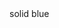 <!DOCTYPE html>
<html>
    <head>
      <meta charset="utf-8">
      <title>crap portfolio</title>
    </head>
   <body>
<text colour>solid blue</text colour>
</body>
</html>
  
